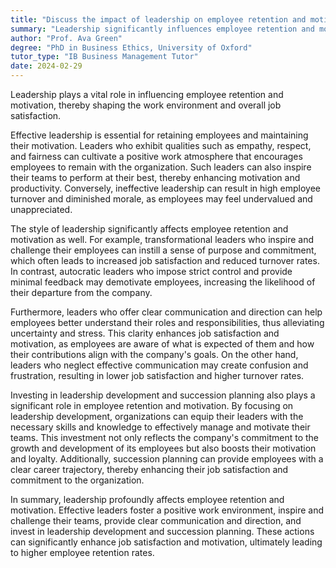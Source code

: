 ```yaml
---
title: "Discuss the impact of leadership on employee retention and motivation"
summary: "Leadership significantly influences employee retention and motivation, shaping the work environment and overall job satisfaction."
author: "Prof. Ava Green"
degree: "PhD in Business Ethics, University of Oxford"
tutor_type: "IB Business Management Tutor"
date: 2024-02-29
---
```


Leadership plays a vital role in influencing employee retention and motivation, thereby shaping the work environment and overall job satisfaction.

Effective leadership is essential for retaining employees and maintaining their motivation. Leaders who exhibit qualities such as empathy, respect, and fairness can cultivate a positive work atmosphere that encourages employees to remain with the organization. Such leaders can also inspire their teams to perform at their best, thereby enhancing motivation and productivity. Conversely, ineffective leadership can result in high employee turnover and diminished morale, as employees may feel undervalued and unappreciated.

The style of leadership significantly affects employee retention and motivation as well. For example, transformational leaders who inspire and challenge their employees can instill a sense of purpose and commitment, which often leads to increased job satisfaction and reduced turnover rates. In contrast, autocratic leaders who impose strict control and provide minimal feedback may demotivate employees, increasing the likelihood of their departure from the company.

Furthermore, leaders who offer clear communication and direction can help employees better understand their roles and responsibilities, thus alleviating uncertainty and stress. This clarity enhances job satisfaction and motivation, as employees are aware of what is expected of them and how their contributions align with the company's goals. On the other hand, leaders who neglect effective communication may create confusion and frustration, resulting in lower job satisfaction and higher turnover rates.

Investing in leadership development and succession planning also plays a significant role in employee retention and motivation. By focusing on leadership development, organizations can equip their leaders with the necessary skills and knowledge to effectively manage and motivate their teams. This investment not only reflects the company's commitment to the growth and development of its employees but also boosts their motivation and loyalty. Additionally, succession planning can provide employees with a clear career trajectory, thereby enhancing their job satisfaction and commitment to the organization.

In summary, leadership profoundly affects employee retention and motivation. Effective leaders foster a positive work environment, inspire and challenge their teams, provide clear communication and direction, and invest in leadership development and succession planning. These actions can significantly enhance job satisfaction and motivation, ultimately leading to higher employee retention rates.
    